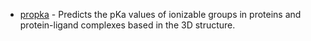 - [propka](https://github.com/jensengroup/propka) - Predicts the pKa values of ionizable groups in proteins and protein-ligand complexes based in the 3D structure.